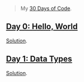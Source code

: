 > My [30 Days of Code](https://www.hackerrank.com/domains/tutorials/30-days-of-code).

## [Day 0: Hello, World](https://www.hackerrank.com/challenges/30-hello-world/problem)

[Solution](30-hello-world/main.go).

## [Day 1: Data Types](https://www.hackerrank.com/challenges/30-data-types/problem)

[Solution](30-data-types/main.go).
